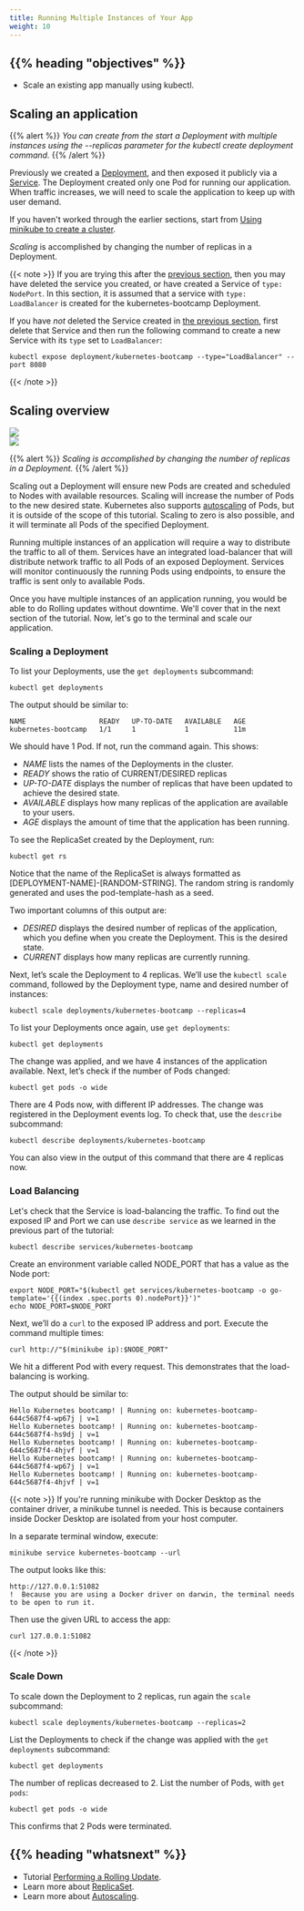 ```yaml
---
title: Running Multiple Instances of Your App
weight: 10
---
```


## {{% heading "objectives" %}}

* Scale an existing app manually using kubectl.

## Scaling an application

{{% alert %}}
_You can create from the start a Deployment with multiple instances using the --replicas
parameter for the kubectl create deployment command._
{{% /alert %}}

Previously we created a [Deployment](/docs/concepts/workloads/controllers/deployment/),
and then exposed it publicly via a [Service](/docs/concepts/services-networking/service/).
The Deployment created only one Pod for running our application. When traffic increases,
we will need to scale the application to keep up with user demand.

If you haven't worked through the earlier sections, start from
[Using minikube to create a cluster](/docs/tutorials/kubernetes-basics/create-cluster/cluster-intro/).

_Scaling_ is accomplished by changing the number of replicas in a Deployment.

{{< note >}}
If you are trying this after the
[previous section](/docs/tutorials/kubernetes-basics/expose/expose-intro/), then you
may have deleted the service you created, or have created a Service of `type: NodePort`.
In this section, it is assumed that a service with `type: LoadBalancer` is created
for the kubernetes-bootcamp Deployment.

If you have _not_ deleted the Service created in
[the previous section](/docs/tutorials/kubernetes-basics/expose/expose-intro),
first delete that Service and then run the following command to create a new Service
with its `type` set to `LoadBalancer`:

```shell
kubectl expose deployment/kubernetes-bootcamp --type="LoadBalancer" --port 8080
```
{{< /note >}}

## Scaling overview

<!-- animation -->
<div class="col-md-8">
  <div id="myCarousel" class="carousel" data-ride="carousel" data-interval="3000">
    <div class="carousel-inner" role="listbox">
      <div class="item carousel-item active">
        <img src="/docs/tutorials/kubernetes-basics/public/images/module_05_scaling1.svg">
      </div>
      <div class="item carousel-item">
        <img src="/docs/tutorials/kubernetes-basics/public/images/module_05_scaling2.svg">
      </div>
    </div>
  </div>
</div>

{{% alert %}}
_Scaling is accomplished by changing the number of replicas in a Deployment._
{{% /alert %}}

Scaling out a Deployment will ensure new Pods are created and scheduled to Nodes
with available resources. Scaling will increase the number of Pods to the new desired
state. Kubernetes also supports [autoscaling](/docs/tasks/run-application/horizontal-pod-autoscale/)
of Pods, but it is outside of the scope of this tutorial. Scaling to zero is also
possible, and it will terminate all Pods of the specified Deployment.

Running multiple instances of an application will require a way to distribute the
traffic to all of them. Services have an integrated load-balancer that will distribute
network traffic to all Pods of an exposed Deployment. Services will monitor continuously
the running Pods using endpoints, to ensure the traffic is sent only to available Pods.

Once you have multiple instances of an application running, you would be able to
do Rolling updates without downtime. We'll cover that in the next section of the
tutorial. Now, let's go to the terminal and scale our application.

### Scaling a Deployment

To list your Deployments, use the `get deployments` subcommand:

```shell
kubectl get deployments
```

The output should be similar to:

```
NAME                  READY   UP-TO-DATE   AVAILABLE   AGE
kubernetes-bootcamp   1/1     1            1           11m
```

We should have 1 Pod. If not, run the command again. This shows:

* _NAME_ lists the names of the Deployments in the cluster.
* _READY_ shows the ratio of CURRENT/DESIRED replicas
* _UP-TO-DATE_ displays the number of replicas that have been updated to achieve the desired state.
* _AVAILABLE_ displays how many replicas of the application are available to your users.
* _AGE_ displays the amount of time that the application has been running.

To see the ReplicaSet created by the Deployment, run:

```shell
kubectl get rs
```

Notice that the name of the ReplicaSet is always formatted as
<nobr>[DEPLOYMENT-NAME]-[RANDOM-STRING]</nobr>.
The random string is randomly generated and uses the pod-template-hash as a seed.

Two important columns of this output are:

* _DESIRED_ displays the desired number of replicas of the application, which you
define when you create the Deployment. This is the desired state.
* _CURRENT_ displays how many replicas are currently running.

Next, let’s scale the Deployment to 4 replicas. We’ll use the `kubectl scale` command,
followed by the Deployment type, name and desired number of instances:

```shell
kubectl scale deployments/kubernetes-bootcamp --replicas=4
```

To list your Deployments once again, use `get deployments`:

```shell
kubectl get deployments
```

The change was applied, and we have 4 instances of the application available. Next,
let’s check if the number of Pods changed:

```shell
kubectl get pods -o wide
```

There are 4 Pods now, with different IP addresses. The change was registered in
the Deployment events log. To check that, use the `describe` subcommand:

```shell
kubectl describe deployments/kubernetes-bootcamp
```

You can also view in the output of this command that there are 4 replicas now.

### Load Balancing

Let's check that the Service is load-balancing the traffic. To find out the exposed
IP and Port we can use `describe service` as we learned in the previous part of the tutorial:

```shell
kubectl describe services/kubernetes-bootcamp
```

Create an environment variable called NODE_PORT that has a value as the Node port:

```shell
export NODE_PORT="$(kubectl get services/kubernetes-bootcamp -o go-template='{{(index .spec.ports 0).nodePort}}')"
echo NODE_PORT=$NODE_PORT
```

Next, we’ll do a `curl` to the exposed IP address and port. Execute the command multiple times:

```shell
curl http://"$(minikube ip):$NODE_PORT"
```

We hit a different Pod with every request. This demonstrates that the load-balancing is working.

The output should be similar to:

```
Hello Kubernetes bootcamp! | Running on: kubernetes-bootcamp-644c5687f4-wp67j | v=1
Hello Kubernetes bootcamp! | Running on: kubernetes-bootcamp-644c5687f4-hs9dj | v=1
Hello Kubernetes bootcamp! | Running on: kubernetes-bootcamp-644c5687f4-4hjvf | v=1
Hello Kubernetes bootcamp! | Running on: kubernetes-bootcamp-644c5687f4-wp67j | v=1
Hello Kubernetes bootcamp! | Running on: kubernetes-bootcamp-644c5687f4-4hjvf | v=1
```

{{< note >}}
If you're running minikube with Docker Desktop as the container driver, a minikube
tunnel is needed. This is because containers inside Docker Desktop are isolated
from your host computer.

In a separate terminal window, execute:

```shell
minikube service kubernetes-bootcamp --url
```

The output looks like this:

```
http://127.0.0.1:51082
!  Because you are using a Docker driver on darwin, the terminal needs to be open to run it.
```

Then use the given URL to access the app:

```shell
curl 127.0.0.1:51082
```
{{< /note >}}

### Scale Down

To scale down the Deployment to 2 replicas, run again the `scale` subcommand:

```shell
kubectl scale deployments/kubernetes-bootcamp --replicas=2
```

List the Deployments to check if the change was applied with the `get deployments` subcommand:

```shell
kubectl get deployments
```

The number of replicas decreased to 2. List the number of Pods, with `get pods`:

```shell
kubectl get pods -o wide
```

This confirms that 2 Pods were terminated.

## {{% heading "whatsnext" %}}

* Tutorial
[Performing a Rolling Update](/docs/tutorials/kubernetes-basics/update/update-intro/).
* Learn more about [ReplicaSet](/docs/concepts/workloads/controllers/replicaset/).
* Learn more about [Autoscaling](/docs/concepts/workloads/autoscaling/).
